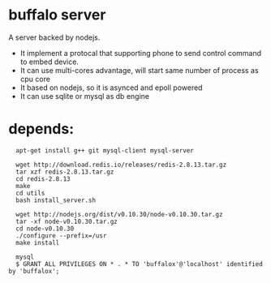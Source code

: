# buffalo server
  A server backed by nodejs. 

  * It implement a protocal that supporting phone to send control command to embed device.
  * It can use multi-cores advantage, will start same number of process as cpu core
  * It based on nodejs, so it is asynced and epoll powered
  * It can use sqlite or mysql as db engine
  
# depends:
```
  apt-get install g++ git mysql-client mysql-server

  wget http://download.redis.io/releases/redis-2.8.13.tar.gz
  tar xzf redis-2.8.13.tar.gz
  cd redis-2.8.13
  make
  cd utils
  bash install_server.sh

  wget http://nodejs.org/dist/v0.10.30/node-v0.10.30.tar.gz
  tar -xf node-v0.10.30.tar.gz
  cd node-v0.10.30
  ./configure --prefix=/usr
  make install
  
  mysql
  $ GRANT ALL PRIVILEGES ON * . * TO 'buffalox'@'localhost' identified by 'buffalox';
```
